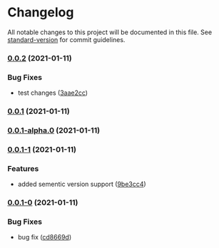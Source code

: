 # Changelog

All notable changes to this project will be documented in this file. See [standard-version](https://github.com/conventional-changelog/standard-version) for commit guidelines.

### [0.0.2](https://github.com/mohitp-cci/sementic-versioning-demo-2/compare/v0.0.1...v0.0.2) (2021-01-11)


### Bug Fixes

* test changes ([3aae2cc](https://github.com/mohitp-cci/sementic-versioning-demo-2/commit/3aae2cc05b09162086d39af8b22243dae4e78704))

### [0.0.1](https://github.com/mohitp-cci/sementic-versioning-demo-2/compare/v0.0.1-alpha.0...v0.0.1) (2021-01-11)

### [0.0.1-alpha.0](https://github.com/mohitp-cci/sementic-versioning-demo-2/compare/v0.0.1-1...v0.0.1-alpha.0) (2021-01-11)

### [0.0.1-1](https://github.com/mohitp-cci/sementic-versioning-demo-2/compare/v0.0.1-0...v0.0.1-1) (2021-01-11)


### Features

* added sementic version support ([9be3cc4](https://github.com/mohitp-cci/sementic-versioning-demo-2/commit/9be3cc4671863ea51c9ec3ba5437df84bce613b0))

### [0.0.1-0](https://github.com/mohitp-cci/sementic-versioning-demo-2/compare/v1.1.0...v0.0.1-0) (2021-01-11)


### Bug Fixes

* bug fix ([cd8669d](https://github.com/mohitp-cci/sementic-versioning-demo-2/commit/cd8669d61264a94075e2dd2718e59629c7c8f212))
